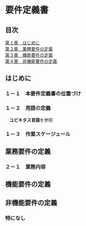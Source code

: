 # 要件定義書

## 目次

[第１章　はじめに](##-はじめに)  
[第２章　業務要件の定義](##-業務要件の定義)  
[第３章　機能要件の定義](##-機能要件の定義)  
[第４章　非機能要件の定義](##-非機能要件の定義)  

## はじめに
### １－１　本要件定義書の位置づけ
### １－２　用語の定義
　**ユビキタス言語**を参照
### １－３　作業スケージュール

## 業務要件の定義
### ２－１　業務内容

## 機能要件の定義

## 非機能要件の定義
### 特になし